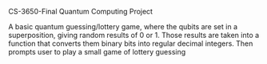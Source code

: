 CS-3650-Final
Quantum Computing Project

A basic quantum guessing/lottery game, where the qubits are set in a superposition, giving random results of 0 or 1.
Those results are taken into a function that converts them binary bits into regular decimal integers. Then prompts user to play a small game of lottery guessing
